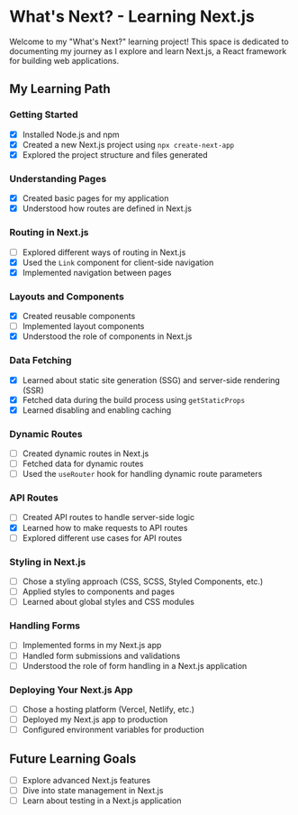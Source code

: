 # What's Next? - Learning Next.js

Welcome to my "What's Next?" learning project! This space is dedicated to documenting my journey as I explore and learn Next.js, a React framework for building web applications.

## My Learning Path

### Getting Started

- [x] Installed Node.js and npm
- [x] Created a new Next.js project using `npx create-next-app`
- [x] Explored the project structure and files generated

### Understanding Pages

- [x] Created basic pages for my application
- [x] Understood how routes are defined in Next.js

### Routing in Next.js

- [ ] Explored different ways of routing in Next.js
- [x] Used the `Link` component for client-side navigation
- [x] Implemented navigation between pages

### Layouts and Components

- [x] Created reusable components
- [ ] Implemented layout components
- [x] Understood the role of components in Next.js

### Data Fetching

- [x] Learned about static site generation (SSG) and server-side rendering (SSR)
- [x] Fetched data during the build process using `getStaticProps`
- [x] Learned disabling and enabling caching

### Dynamic Routes

- [ ] Created dynamic routes in Next.js
- [ ] Fetched data for dynamic routes
- [ ] Used the `useRouter` hook for handling dynamic route parameters

### API Routes

- [ ] Created API routes to handle server-side logic
- [x] Learned how to make requests to API routes
- [ ] Explored different use cases for API routes

### Styling in Next.js

- [ ] Chose a styling approach (CSS, SCSS, Styled Components, etc.)
- [ ] Applied styles to components and pages
- [ ] Learned about global styles and CSS modules

### Handling Forms

- [ ] Implemented forms in my Next.js app
- [ ] Handled form submissions and validations
- [ ] Understood the role of form handling in a Next.js application

### Deploying Your Next.js App

- [ ] Chose a hosting platform (Vercel, Netlify, etc.)
- [ ] Deployed my Next.js app to production
- [ ] Configured environment variables for production

## Future Learning Goals

- [ ] Explore advanced Next.js features
- [ ] Dive into state management in Next.js
- [ ] Learn about testing in a Next.js application
